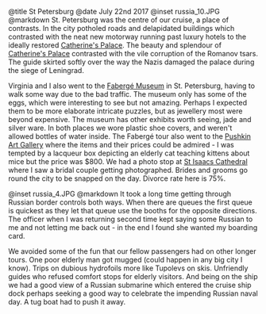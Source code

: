 @title		St Petersburg
@date		July 22nd 2017
@inset		russia_10.JPG
@markdown
St. Petersburg was the centre of our cruise, a place of contrasts. In the city
potholed roads and delapidated buildings which contrasted with the neat new motorway
running past luxury hotels to
the ideally restored [Catherine's Palace](http://www.saint-petersburg.com/pushkin/catherine-palace/).
The beauty and splendour of [Catherine's Palace](http://www.saint-petersburg.com/pushkin/catherine-palace/) contrasted with the vile corruption of
the Romanov tsars. The guide skirted softly over the way the Nazis damaged the palace during
the siege of Leningrad.

Virginia and I also went to the [Faberg&eacute; Museum](https://fabergemuseum.ru/)
in St. Petersburg, having to walk some way due to the bad traffic. The museum only
has some of the eggs, which were interesting to see but not amazing. Perhaps I
expected them to be more elaborate intricate puzzles, but as jewellery most were
beyond expensive. The museum has other exhibits worth
seeing, jade and silver ware. In both places we wore plastic shoe covers, and weren't
allowed bottles of water inside. The Faberg&eacute; tour also went to the
[Pushkin Art Gallery](http://www.pushkin-art.com/) where the items and their prices
could be admired - I was tempted by a lacqueur box depicting an elderly cat teaching
kittens about mice but the price was $800. We had a photo stop at
[St Isaacs Cathedral](http://www.saint-petersburg.com/cathedrals/st-isaacs-cathedral/)
where I saw a bridal couple getting photographed. Brides and grooms go round
the city to be snapped on the day. Divorce rate here is 75%.

@inset		russia_4.JPG
@markdown
It took a long time getting through Russian border controls both ways. When there
are queues the first queue is quickest as they let that queue use the booths for
the opposite directions. The officer when I was returning second time kept saying some
Russian to me and not letting me back out - in the end I found she wanted
my boarding card.

We avoided some of the fun that our fellow passengers had on other longer tours.
One poor elderly man got mugged (could happen in any big city I know). Trips on
dubious hydrofoils more like Tupolevs on skis. Unfriendly guides who refused
comfort stops for elderly visitors. And being on the ship we had a good view
of a Russian submarine which entered the cruise ship dock perhaps seeking
a good way to celebrate the impending Russian naval day. A tug boat had to
push it away.
